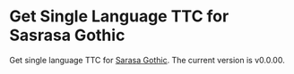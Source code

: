 # Get Single Language TTC for Sasrasa Gothic

Get single language TTC for [Sarasa Gothic](https://github.com/be5invis/Sarasa-Gothic). The current version is v0.0.00.
